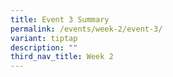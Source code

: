 ```yaml
---
title: Event 3 Summary
permalink: /events/week-2/event-3/
variant: tiptap
description: ""
third_nav_title: Week 2
---
```

